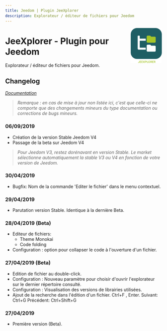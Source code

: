 ```yaml
---
title: Jeedom | Plugin JeeXplorer
description: Explorateur / éditeur de fichiers pour Jeedom
---
```


<img align="right" src="../images/jeexplorer_icon.png" width="100">

# JeeXplorer - Plugin pour Jeedom

Explorateur / éditeur de fichiers pour Jeedom.

## Changelog

*[Documentation](index.md)*

>*Remarque : en cas de mise à jour non listée ici, c'est que celle-ci ne comporte que des changements mineurs du type documentation ou corrections de bugs mineurs.*

### 06/09/2019
- Création de la version Stable Jeedom V4
- Passage de la beta sur Jeedom V4
>   *Pour Jeedom V3, restez dorénavant en version Stable. Le market sélectionne automatiquement la stable V3 ou V4 en fonction de votre version de Jeedom.*

### 30/04/2019
- Bugfix: Nom de la commande 'Editer le fichier' dans le menu contextuel.

### 29/04/2019
- Parutation version Stable. Identique à la dernière Beta.

### 28/04/2019 (Beta)
- Editeur de fichiers:
  - Theme Monokai
  - Code folding
- Configuration : option pour collapser le code à l'ouverture d'un fichier.

### 27/04/2019 (Beta)
- Edition de fichier au double-click.
- Configuration : Nouveau paramètre pour choisir d'ouvrir l'explorateur sur le dernier répertoire consulté.
- Configuration : Visualisation des versions de librairies utilisées.
- Ajout de la recherche dans l'édition d'un fichier. Ctrl+F , Enter. Suivant: Ctrl+G Précédent: Ctrl+Shift+G

### 27/04/2019
- Première version (Beta).
